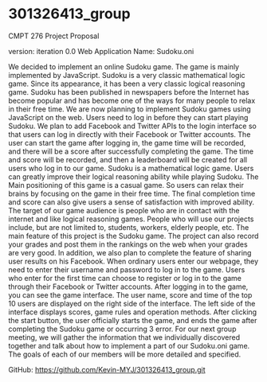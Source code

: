 # 301326413_group
CMPT 276 Project Proposal

version: iteration 0.0
Web Application Name: Sudoku.oni

We decided to implement an online Sudoku game. The game is mainly implemented by JavaScript. Sudoku is a very classic mathematical logic game. Since its appearance, it has been a very classic logical reasoning game. Sudoku has been published in newspapers before the Internet has become popular and has become one of the ways for many people to relax in their free time. We are now planning to implement Sudoku games using JavaScript on the web. Users need to log in before they can start playing Sudoku. We plan to add Facebook and Twitter APIs to the login interface so that users can log in directly with their Facebook or Twitter accounts. The user can start the game after logging in, the game time will be recorded, and there will be a score after successfully completing the game. The time and score will be recorded, and then a leaderboard will be created for all users who log in to our game. 
Sudoku is a mathematical logic game. Users can greatly improve their logical reasoning ability while playing Sudoku. The Main positioning of this game is a casual game. So users can relax their brains by focusing on the game in their free time. The final completion time and score can also give users a sense of satisfaction with improved ability. The target of our game audience is people who are in contact with the internet and like logical reasoning games. People who will use our projects include, but are not limited to, students, workers, elderly people, etc.
The main feature of this project is the Sudoku game. The project can also record your grades and post them in the rankings on the web when your grades are very good. In addition, we also plan to complete the feature of sharing user results on his Facebook. 
When ordinary users enter our webpage, they need to enter their username and password to log in to the game. Users who enter for the first time can choose to register or log in to the game through their Facebook or Twitter accounts. After logging in to the game, you can see the game interface. The user name, score and time of the top 10 users are displayed on the right side of the interface. The left side of the interface displays scores, game rules and operation methods. After clicking the start button, the user officially starts the game, and ends the game after completing the Sudoku game or occurring 3 error.
For our next group meeting, we will gather the information that we individually discovered together and talk about how to implement a part of our Sudoku.oni game. The goals of each of our members will be more detailed and specified.

GitHub: https://github.com/Kevin-MYJ/301326413_group.git
